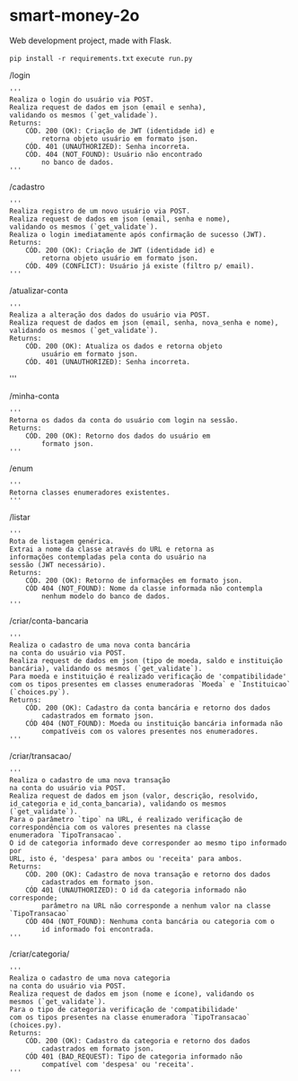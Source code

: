 # smart-money-2o
Web development project, made with Flask.

`pip install -r requirements.txt`
`execute run.py`

/login

	'''
	Realiza o login do usuário via POST.
	Realiza request de dados em json (email e senha), 
	validando os mesmos (`get_validade`).
	Returns:
		CÓD. 200 (OK): Criação de JWT (identidade id) e 
			retorna objeto usuário em formato json.
		CÓD. 401 (UNAUTHORIZED): Senha incorreta.
		CÓD. 404 (NOT_FOUND): Usuário não encontrado 
			no banco de dados.
	'''
 
  /cadastro
  
	'''
	Realiza registro de um novo usuário via POST.
	Realiza request de dados em json (email, senha e nome),
	validando os mesmos (`get_validate`).
	Realiza o login imediatamente após confirmação de sucesso (JWT).
	Returns:
		CÓD. 200 (OK): Criação de JWT (identidade id) e 
			retorna objeto usuário em formato json.
		CÓD. 409 (CONFLICT): Usuário já existe (filtro p/ email).
	'''
  
/atualizar-conta

	'''
	Realiza a alteração dos dados do usuário via POST.
	Realiza request de dados em json (email, senha, nova_senha e nome),
	validando os mesmos (`get_validate`).
	Returns:
		CÓD. 200 (OK): Atualiza os dados e retorna objeto 
			usuário em formato json.
		CÓD. 401 (UNAUTHORIZED): Senha incorreta.
  '''
  
  /minha-conta
  
	'''
	Retorna os dados da conta do usuário com login na sessão.
	Returns:
		CÓD. 200 (OK): Retorno dos dados do usuário em
			formato json.
	'''
  
/enum

	'''
	Retorna classes enumeradores existentes.
	'''
  
  /listar
  
	'''
	Rota de listagem genérica.
	Extrai a nome da classe através do URL e retorna as
	informações contempladas pela conta do usuário na 
	sessão (JWT necessário).
	Returns:
		CÓD. 200 (OK): Retorno de informações em formato json.
		CÓD 404 (NOT_FOUND): Nome da classe informada não contempla
			nenhum modelo do banco de dados.
	'''	
  
  /criar/conta-bancaria
  
	'''
	Realiza o cadastro de uma nova conta bancária 
	na conta do usuário via POST.
	Realiza request de dados em json (tipo de moeda, saldo e instituição
	bancária), validando os mesmos (`get_validate`).
	Para moeda e instituição é realizado verificação de 'compatibilidade'
	com os tipos presentes em classes enumeradoras `Moeda` e `Instituicao` 
	(`choices.py`).
	Returns:
		CÓD. 200 (OK): Cadastro da conta bancária e retorno dos dados 
			cadastrados em formato json.
		CÓD 404 (NOT_FOUND): Moeda ou instituição bancária informada não 
			compatíveis com os valores presentes nos enumeradores.
	'''
  
  /criar/transacao/
  
	'''
	Realiza o cadastro de uma nova transação 
	na conta do usuário via POST.
	Realiza request de dados em json (valor, descrição, resolvido, 
	id_categoria e id_conta_bancaria), validando os mesmos (`get_validate`).
	Para o parâmetro `tipo` na URL, é realizado verificação de 
	correspondência com os valores presentes na classe
	enumeradora `TipoTransacao`.
	O id de categoria informado deve corresponder ao mesmo tipo informado por
	URL, isto é, 'despesa' para ambos ou 'receita' para ambos.
	Returns:
		CÓD. 200 (OK): Cadastro de nova transação e retorno dos dados 
			cadastrados em formato json.
		CÓD 401 (UNAUTHORIZED): O id da categoria informado não corresponde;
			parâmetro na URL não corresponde a nenhum valor na classe `TipoTransacao`
		CÓD 404 (NOT_FOUND): Nenhuma conta bancária ou categoria com o 
			id informado foi encontrada.
	'''
  
  /criar/categoria/
  
	'''
	Realiza o cadastro de uma nova categoria 
	na conta do usuário via POST.
	Realiza request de dados em json (nome e ícone), validando os 
	mesmos (`get_validate`).
	Para o tipo de categoria verificação de 'compatibilidade'
	com os tipos presentes na classe enumeradora `TipoTransacao` 
	(choices.py).
	Returns:
		CÓD. 200 (OK): Cadastro da categoria e retorno dos dados 
			cadastrados em formato json.
		CÓD 401 (BAD_REQUEST): Tipo de categoria informado não 
			compatível com 'despesa' ou 'receita'.
	'''
